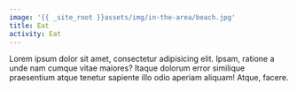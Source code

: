 ```yaml
---
image: '{{ _site_root }}assets/img/in-the-area/beach.jpg'
title: Eat
activity: Eat
---
```

<p>Lorem ipsum dolor sit amet, consectetur adipisicing elit. Ipsam, ratione a unde nam cumque vitae maiores? Itaque dolorum error similique praesentium atque tenetur sapiente illo odio aperiam aliquam! Atque, facere.</p>